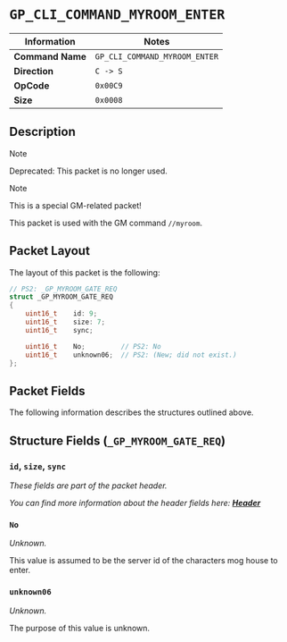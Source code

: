 # `GP_CLI_COMMAND_MYROOM_ENTER`

| Information               | Notes |
|---                        |---    |
| **Command Name**          | `GP_CLI_COMMAND_MYROOM_ENTER` |
| **Direction**             | `C -> S` |
| **OpCode**                | `0x00C9` |
| **Size**                  | `0x0008` |

## Description

> [!NOTE]
> Deprecated: This packet is no longer used.

> [!NOTE]
> This is a special GM-related packet!

This packet is used with the GM command `//myroom`.

## Packet Layout

The layout of this packet is the following:

```cpp
// PS2: _GP_MYROOM_GATE_REQ
struct _GP_MYROOM_GATE_REQ
{
    uint16_t    id: 9;
    uint16_t    size: 7;
    uint16_t    sync;

    uint16_t    No;         // PS2: No
    uint16_t    unknown06;  // PS2: (New; did not exist.)
};
```

## Packet Fields

The following information describes the structures outlined above.

## Structure Fields (`_GP_MYROOM_GATE_REQ`)

### `id`, `size`, `sync`

_These fields are part of the packet header._

_You can find more information about the header fields here: [**Header**](/world/HEADER.md)_

### `No`

_Unknown._

This value is assumed to be the server id of the characters mog house to enter.

### `unknown06`

_Unknown._

The purpose of this value is unknown.
